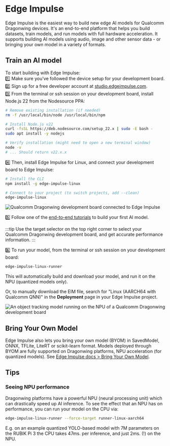 # Edge Impulse

Edge Impulse is the easiest way to build new edge AI models for Qualcomm Dragonwing devices. It's an end-to-end platform that helps you build datasets, train models, and run models with full hardware acceleration. It supports building AI models using audio, image and other sensor data - or bringing your own model in a variety of formats.

## Train an AI model   
To start building with Edge Impulse:  
1️⃣ Make sure you've followed the device setup for your development board.   
2️⃣ Sign up for a free developer account at [studio.edgeimpulse.com](https://studio.edgeimpulse.com).   
3️⃣ From the terminal or ssh session on your development board, install Node.js 22 from the Nodesource PPA:  
   ```bash
   # Remove existing installation (if needed)
   rm -f /usr/local/bin/node /usr/local/bin/npm

   # Install Node.js v22
   curl -fsSL https://deb.nodesource.com/setup_22.x | sudo -E bash -
   sudo apt install -y nodejs

   # Verify installation (might need to open a new terminal window)
   node -v
   # ... Should return v22.x.x
   ```
4️⃣ Then, install Edge Impulse for Linux, and connect your development board to Edge Impulse:

   ```bash
   # Install the CLI
   npm install -g edge-impulse-linux

   # Connect to your project (to switch projects, add --clean)
   edge-impulse-linux
   ```
   ![](https://3580193864-files.gitbook.io/~/files/v0/b/gitbook-x-prod.appspot.com/o/spaces%2FxM5xrbdbelLSl7uN8oac%2Fuploads%2Fgit-blob-193d9c7cdfa12f3002b7c42a895d523cc7cf0353%2Fedgeimpulse1.png?alt=media "Qualcomm Dragonwing development board connected to Edge Impulse")

5️⃣ Follow one of the [end-to-end tutorials](https://docs.edgeimpulse.com/tutorials) to build your first AI model.

:::tip
Use the target selector on the top right corner to select your Qualcomm Dragonwing development board, and get accurate performance information.
:::

6️⃣ To run your model, from the terminal or ssh session on your development board:

   ```bash
   edge-impulse-linux-runner
   ```

   This will automatically build and download your model, and run it on the NPU (quantized models only).

   Or, to manually download the EIM file, search for "Linux (AARCH64 with Qualcomm QNN)" in the **Deployment** page in your Edge Impulse project.

   ![](https://3580193864-files.gitbook.io/~/files/v0/b/gitbook-x-prod.appspot.com/o/spaces%2FxM5xrbdbelLSl7uN8oac%2Fuploads%2Fgit-blob-abc96bc0dca5f72946cf427ee415ef6271471fcc%2Fedgeimpulse2.png?alt=media  "An object tracking model running on the NPU of a Qualcomm Dragonwing development board")

## Bring Your Own Model

Edge Impulse also lets you bring your own model (BYOM) in SavedModel, ONNX, TFLite, LiteRT or scikit-learn format. Models deployed through BYOM are fully supported on Dragonwing platforms, NPU acceleration (for quantized models). See [Edge Impulse docs > Bring Your Own Model](https://docs.edgeimpulse.com/studio/projects/dashboard/byom).

## Tips

### Seeing NPU performance

Dragonwing platforms have a powerful NPU (neural processing unit) which can drastically speed up AI inference. To see the effect that an NPU has on performance, you can run your model on the CPU via:

```bash
edge-impulse-linux-runner --force-target runner-linux-aarch64
```

E.g. on an example quantized YOLO-based model with 7M parameters on the RUBIK Pi 3 the CPU takes 47ms. per inference, and just 2ms. (!) on the NPU.
